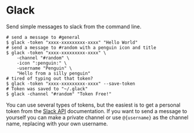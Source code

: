# Glack

Send simple messages to slack from the command line.

```shell
# send a message to #general
$ glack -token "xxxx-xxxxxxxxx-xxxx" "Hello World"
# send a message to #random with a penguin icon and title
$ glack -token "xxxx-xxxxxxxxx-xxxx" \
    -channel "#random" \
    -icon ":penguin:" \
    -username "Penguin" \
    "Hello from a silly penguin"
# tired of typing out that token?
$ glack -token "xxxx-xxxxxxxxx-xxxx" --save-token
# Token was saved to "~/.glack"
$ glack -channel "#random" "Token Free!"
```

You can use several types of tokens, but the easiest is to get a personal token from the [Slack API](https://api.slack.com/web) documentation. If you want to send a message to yourself you can make a private channel or use `@{username}` as the channel name, replacing with your own username.
